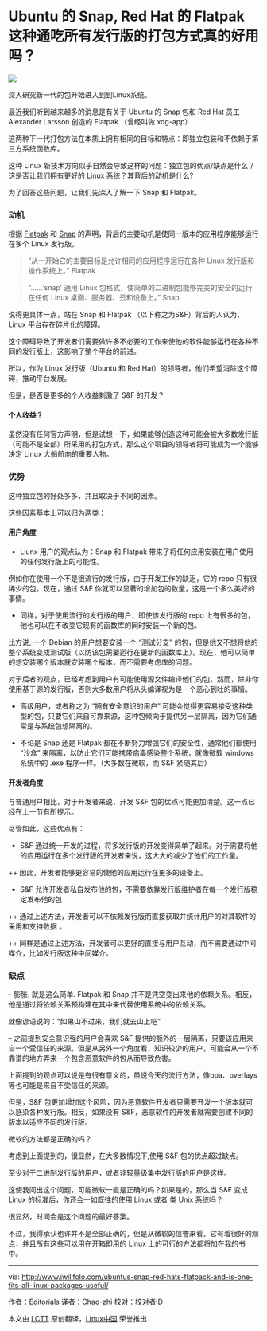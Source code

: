 Ubuntu 的 Snap, Red Hat 的 Flatpak 这种通吃所有发行版的打包方式真的好用吗？
=================================================================================

![](http://www.iwillfolo.com/wordpress/wp-content/uploads/2016/06/Flatpak-and-Snap-Packages.jpg)

深入研究新一代的包开始进入到到Linux系统。

最近我们听到越来越多的消息是有关于 Ubuntu 的 Snap 包和 Red Hat 员工 Alexander Larsson 创造的 Flatpak （曾经叫做 xdg-app）

这两种下一代打包方法在本质上拥有相同的目标和特点：即独立包装和不依赖于第三方系统函数库。

这种 Linux 新技术方向似乎自然会导致这样的问题：独立包的优点/缺点是什么？这是否让我们拥有更好的 Linux 系统？其背后的动机是什么?

为了回答这些问题，让我们先深入了解一下 Snap 和 Flatpak。

### 动机

根据 [Flatpak][1] 和 [Snap][2] 的声明，背后的主要动机是使同一版本的应用程序能够运行在多个 Linux 发行版。

>“从一开始它的主要目标是允许相同的应用程序运行在各种 Linux 发行版和操作系统上。” Flatpak

>“……‘snap’ 通用 Linux 包格式，使简单的二进制包能够完美的安全的运行在任何 Linux 桌面、服务器、云和设备上。” Snap

说得更具体一点，站在 Snap 和 Flatpak （以下称之为S&F）背后的人认为，Linux 平台存在碎片化的障碍。

这个障碍导致了开发者们需要做许多不必要的工作来使他的软件能够运行在各种不同的发行版上，这影响了整个平台的前进。

所以，作为 Linux 发行版（Ubuntu 和 Red Hat）的领导者，他们希望消除这个障碍，推动平台发展。

但是，是否是更多的个人收益刺激了 S&F 的开发？

#### 个人收益？

虽然没有任何官方声明，但是试想一下，如果能够创造这种可能会被大多数发行版（可能不是全部）所采用的打包方式，那么这个项目的领导者将可能成为一个能够决定 Linux 大船航向的重要人物。

### 优势

这种独立包的好处多多，并且取决于不同的因素。

这些因素基本上可以归为两类：

#### 用户角度

+ Liunx 用户的观点认为：Snap 和 Flatpak 带来了将任何应用安装在用户使用的任何发行版上的可能性。

例如你在使用一个不是很流行的发行版，由于开发工作的缺乏，它的 repo 只有很稀少的包。现在，通过 S&F 你就可以显著的增加包的数量，这是一个多么美好的事情。

+ 同样，对于使用流行的发行版的用户，即使该发行版的 repo 上有很多的包，他也可以在不改变它现有的函数库的同时安装一个新的包。

比方说, 一个 Debian 的用户想要安装一个 “测试分支” 的包，但是他又不想将他的整个系统变成测试版（以防该包需要运行在更新的函数库上）。现在，他可以简单的想安装哪个版本就安装哪个版本，而不需要考虑库的问题。

对于后者的观点，已经考虑到用户有可能使用源文件编译他们的包，然而，除非你使用基于源的发行版，否则大多数用户将从头编译视为是一个恶心到吐的事情。

+ 高级用户，或者称之为 “拥有安全意识的用户” 可能会觉得更容易接受这种类型的包，只要它们来自可靠来源，这种包倾向于提供另一层隔离，因为它们通常是与系统包想隔离的。

* 不论是 Snap 还是 Flatpak 都在不断努力增强它们的安全性，通常他们都使用 “沙盒” 来隔离，以防止它们可能携带病毒感染整个系统，就像微软 windows 系统中的 .exe 程序一样。（大多数在微软，而 S&F 紧随其后）

#### 开发者角度

与普通用户相比，对于开发者来说，开发 S&F 包的优点可能更加清楚。这一点已经在上一节有所提示。

尽管如此，这些优点有：

+ S&F 通过统一开发的过程，将多发行版的开发变得简单了起来。对于需要将他的应用运行在多个发行版的开发者来说，这大大的减少了他们的工作量。

++ 因此，开发者能够更容易的使他的应用运行在更多的设备上。

+ S&F 允许开发者私自发布他的包，不需要依靠发行版维护者在每一个发行版稳定发布他的包

++ 通过上述方法，开发者可以不依赖发行版而直接获取并统计用户的对其软件的采用和支持数据
。

++ 同样是通过上述方法，开发者可以更好的直接与用户互动，而不需要通过中间媒介，比如发行版这种中间媒介。

### 缺点

– 膨胀. 就是这么简单. Flatpak 和 Snap 并不是凭空变出来他的依赖关系。相反，他是通过将依赖关系预构建在其中来代替使用系统中的依赖关系。

就像谚语说的：“如果山不过来，我们就去山上吧”

– 之前提到安全意识强的用户会喜欢 S&F 提供的额外的一层隔离，只要该应用来自一个受信任的来源。但是从另外一个角度看，知识较少的用户，可能会从一个不靠谱的地方弄来一个包含恶意软件的包从而导致危害。

上面提到的观点可以说是有很有意义的，虽说今天的流行方法，像ppa、overlays等也可能是来自不受信任的来源。

但是，S&F 包更加增加这个风险，因为恶意软件开发者只需要开发一个版本就可以感染各种发行版。相反，如果没有 S&F，恶意软件的开发者就需要创建不同的版本以适应不同的发行版。

微软的方法都是正确的吗？

考虑到上面提到的，很显然，在大多数情况下,使用 S&F 包的优点超过缺点。

至少对于二进制发行版的用户，或者非轻量级集中发行版的用户是这样。

这使我问出这个问题，可能微软一直是正确的吗？如果是的，那么当 S&F 变成 Linux 的标准后，你还会一如既往的使用 Linux 或者 类 Unix 系统吗？

很显然，时间会是这个问题的最好答案。

不过，我得承认也许并不是全部正确的，但是从微软的信誉来看，它有着很好的观点，并且所有这些可以用在开箱即用的 Linux 上的可行的方法都将加在我的书中。

--------------------------------------------------------------------------------

via: http://www.iwillfolo.com/ubuntus-snap-red-hats-flatpack-and-is-one-fits-all-linux-packages-useful/

作者：[Editorials][a]
译者：[Chao-zhi](https://github.com/Chao-zhi)
校对：[校对者ID](https://github.com/校对者ID)

本文由 [LCTT](https://github.com/LCTT/TranslateProject) 原创翻译，[Linux中国](https://linux.cn/) 荣誉推出

[a]: http://www.iwillfolo.com/category/editorials/
[1]: http://flatpak.org/press/2016-06-21-flatpak-released.html
[2]: https://insights.ubuntu.com/2016/06/14/universal-snap-packages-launch-on-multiple-linux-distros

